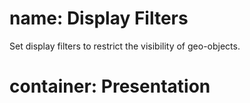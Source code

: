 ﻿# name: Display Filters

Set display filters to restrict the visibility of geo-objects.

# container: Presentation
